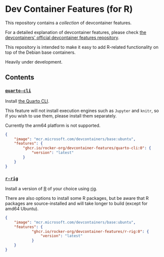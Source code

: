 # Dev Container Features (for R)

This repository contains a _collection_ of devcontainer features.

For a detailed explanation of devcontainer features,
please check [the devcontainers' official devcontainer features repository](https://github.com/devcontainers/features).

This repository is intended to make it easy to add R-related functionality on top of the Debian base containers.

Heavily under development.

## Contents

### [`quarto-cli`](src/quarto-cli/README.md)

Install [the Quarto CLI](https://quarto.org/).

This feature will not install execution engines such as `Jupyter` and `knitr`,
so if you wish to use them, please install them separately.

Currently the arm64 platform is not supported.

```json
{
    "image": "mcr.microsoft.com/devcontainers/base:ubuntu",
    "features": {
        "ghcr.io/rocker-org/devcontainer-features/quarto-cli:0": {
            "version": "latest"
        }
    }
}
```

### [`r-rig`](src/r-rig/README.md)

Install a version of [R](https://www.r-project.org/) of your choice using [rig](https://github.com/r-lib/rig).

There are also options to install some R packages,
but be aware that R packages are source-installed and will take longer to build (except for amd64 Ubuntu).

```json
{
    "image": "mcr.microsoft.com/devcontainers/base:ubuntu",
    "features": {
            "ghcr.io/rocker-org/devcontainer-features/r-rig:0": {
                "version": "latest"
            }
    }
}
```

